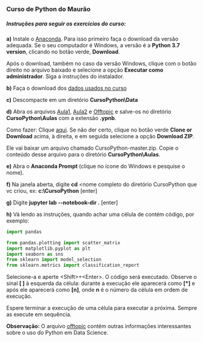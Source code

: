 ### Curso de Python do Maurão
    
##### Instruções para seguir os exercícios do curso:

**a)** Instale o [Anaconda](https://www.anaconda.com/distribution/). Para isso primeiro faça o download da versão adequada. Se o seu computador é Windows, a versão é a **Python 3.7 version**, clicando no botão verde, **Download**.

Após o download, também no caso da versão Windows, clique com o botão direito no arquivo baixado e selecione a opção **Executar como administrador**. Siga a instruções do instalador.

**b)** Faça o download dos [dados usados no curso](https://drive.google.com/open?id=15f1t4fGEFA7ZK_N2S_4rse-T-IGg_xjV)

**c)** Descompacte em um diretório **CursoPython\\Data**

**d)** Abra os arquivos [Aula1](https://github.com/assismauro/CursoPython/blob/master/aula1.ipynb), [Aula2](https://github.com/assismauro/CursoPython/blob/master/aula2.ipynb) e [Offtopic](https://github.com/assismauro/CursoPython/blob/master/offtopic.ipynb) e salve-os no diretório **CursoPython\\Aulas** com a extensão **.ypnb**.

Como fazer: Clique [aqui](https://github.com/assismauro/CursoPython/archive/master.zip). Se não der certo, clique no botão verde **Clone or Download** acima, à direita, e em seguida selecione a opção **Download ZIP**. 

Ele vai baixar um arquivo chamado CursoPython-master.zip. Copie o conteúdo desse arquivo para o diretório **CursoPython\\Aulas**.

**e)** Abra o **Anaconda Prompt** (clique no ícone do Windows e pesquise o nome).

**f)** Na janela aberta, digite **cd** <nome completo do diretório CursoPython que vc criou, ex: **c:\\CursoPython** [enter]

**g)** Digite  **jupyter lab --notebook-dir .** [enter] 

**h)** Vá lendo as instruções, quando achar uma célula de contém código, por exemplo:

```python
import pandas

from pandas.plotting import scatter_matrix
import matplotlib.pyplot as plt
import seaborn as sns
from sklearn import model_selection
from sklearn.metrics import classification_report
```
Selecione-a e aperte \<Shift>+\<Enter>. O código será executado. Observe o sinal **[ ]** à esquerda da célula: durante a execução ele aparecerá como **[*]** e após ele aparecerá como **[n]**, onde **n** é o número da célula em ordem de execução.

Espere terminar a execução de uma célula para executar a próxima. Sempre as execute em sequência.

**Observação:** O arquivo [offtopic](https://github.com/assismauro/CursoPython/blob/master/offtopic.ipynb) contém outras informações interessantes sobre o uso do Python em Data Science.
